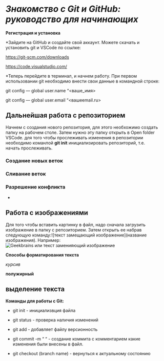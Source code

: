 # _**_Знакомство с Git и GitHub: руководство для начинающих_**_

 **Регистрация и установка**

*Зайдите на GitHub и создайте свой аккаунт. Можете cкачать и  установить git и VSCode по ссылке:

https://git-scm.com/downloads

https://code.visualstudio.com/



*Теперь перейдите в терминал, и начнем работу. При первом использовании git необходимо внести свои данные в командной строке:

git config — global user.name “<ваше_имя>

git config — global user.email “<вашеemail.ru>


 
## Дальнейшая работа с репозиторием


Начнем  с создания нового репозитория, для этого необхожимо создать папку на рабочем столе. Затем нужно эту папку открыть в Open folder VSCode. 
для того чтобы прослеживать изменения в репозитории необходимо команлой **git init** инициализировать репозиторий, т.е. начать прослеживать. 

### Создание новых веток

### Сливание веток

### Разрешение конфликта















*

 ## Работа с изображениями

Для того чтобы вставить картинку в файл, надо сначала загрузить изображение в папку с репозиторием. Затем открыть ее набрав следующую команду:![текст замещающий изображение](название изображения). Например:
![Geekbrains или текст заменияющий изображение](OIP.jpeg)









**Способы форматирования текста**

*курсив*

**полужирный**

## выделение текста











__Команды для работы с Git:__

 - git init - инициализвция файла

 - git status - проверка наличия изменений

 - git add - добавляет файлу версионность

 - git commit -m “ “ - создание коммита с комментарием какие изменения были внесены в файл.

 - git checkout (branch name) - вернуться к актуальному состоянию


